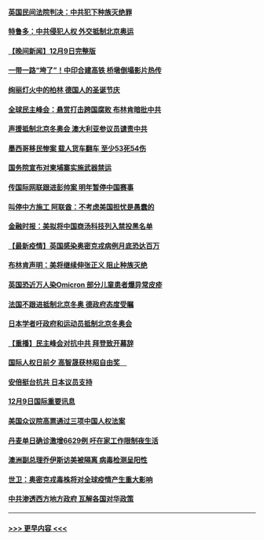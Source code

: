 #### [英国民间法院判决：中共犯下种族灭绝罪](../pages/prog202/a103289977.md?t=12101450) 
#### [特鲁多：中共侵犯人权 外交抵制北京奥运](../pages/prog202/a103289935.md?t=12101450) 
#### [【晚间新闻】12月9日完整版](../pages/prog202/a103289818.md?t=12101450) 
#### [一带一路“垮了”！中印合建高铁 桥墩倒塌影片热传](../pages/prog202/a103289515.md?t=12101450) 
#### [绚丽灯火中的柏林 德国人的圣诞节庆](../pages/prog202/a103289624.md?t=12101450) 
#### [全球民主峰会：悬赏打击跨国腐败 布林肯暗批中共](../pages/prog202/a103289739.md?t=12101450) 
#### [声援抵制北京冬奥会 澳大利亚参议员谴责中共](../pages/prog202/a103289610.md?t=12101450) 
#### [墨西哥移民惨案 载人货车翻车 至少53死54伤](../pages/prog202/a103289664.md?t=12101450) 
#### [国务院宣布对柬埔寨实施武器禁运](../pages/prog202/a103289255.md?t=12101450) 
#### [传国际网联跟进彭帅案 明年暂停中国赛事](../pages/prog202/a103289541.md?t=12101450) 
#### [叫停中方施工 阿联酋：不考虑美国担忧是愚蠢的](../pages/prog202/a103289293.md?t=12101450) 
#### [金融时报：美拟将中国商汤科技列入禁投黑名单](../pages/prog202/a103289461.md?t=12101450) 
#### [【最新疫情】英国感染奥密克戎病例月底恐达百万](../pages/prog202/a103289352.md?t=12101450) 
#### [布林肯声明：美将继续伸张正义 阻止种族灭绝](../pages/prog202/a103289239.md?t=12101450) 
#### [英国恐近万人染Omicron 部分儿童患者爆异常皮疹](../pages/prog202/a103289275.md?t=12101450) 
#### [法国不跟进抵制北京冬奥 德政府态度受瞩](../pages/prog202/a103289259.md?t=12101450) 
#### [日本学者吁政府和运动员抵制北京冬奥会](../pages/prog202/a103288178.md?t=12101450) 
#### [【重播】民主峰会对抗中共 拜登致开幕辞](../pages/prog202/a103289011.md?t=12101450) 
#### [国际人权日前夕 高智晟获林昭自由奖　](../pages/prog202/a103289135.md?t=12101450) 
#### [安倍挺台抗共 日本议员支持](../pages/prog202/a103289094.md?t=12101450) 
#### [12月9日国际重要讯息](../pages/prog202/a103289092.md?t=12101450) 
#### [美国众议院高票通过三项中国人权法案](../pages/prog202/a103289060.md?t=12101450) 
#### [丹麦单日确诊激增6629例 吁在家工作限制夜生活](../pages/prog202/a103289042.md?t=12101450) 
#### [澳洲副总理乔伊斯访美被隔离 病毒检测呈阳性](../pages/prog202/a103288900.md?t=12101450) 
#### [世卫：奥密克戎毒株将对全球疫情产生重大影响](../pages/prog202/a103288960.md?t=12101450) 
#### [中共渗透西方地方政府 瓦解各国对华政策](../pages/prog202/a103288652.md?t=12101450) 

----
#### [ >>> 更早内容 <<< ](../indexes/prog202-earlier.md)

